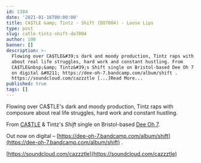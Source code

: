 ```yaml
---
id: 1384
date: '2021-01-16T00:00:00'
title: CA$TLE &amp; Tintz - Shift (DO7004) - Loose Lips
type: post
slug: catle-tintz-shift-do7004
author: 100
banner: []
description: >-
  Flowing over CA$TLE&#39;s dark and moody production, Tintz raps with composure
  about real life struggles, hard work and constant hustling. From
  CA$TLE&nbsp;&amp; Tintz&#39;s Shift single on Bristol-based Dee Oh 7. Out now
  on digital &#8211; https://dee-oh-7.bandcamp.com/album/shift .
  https://soundcloud.com/cazzztle [...]Read More...
published: true
tags: []
---
```

Flowing over CA$TLE's dark and moody production, Tintz raps with composure about real life struggles, hard work and constant hustling.

From [CA$TLE](https://soundcloud.com/cazzztle) & Tintz's _Shift_ single on Bristol-based [Dee Oh 7](https://dee-oh-7.bandcamp.com).

Out now on digital – [https://dee-oh-7.bandcamp.com/album/shift](https://dee-oh-7.bandcamp.com/album/shift) .

[https://soundcloud.com/cazzztle](https://soundcloud.com/cazzztle)